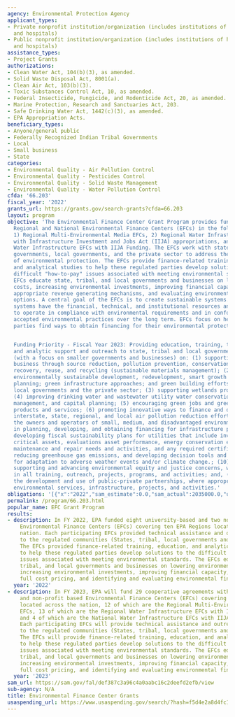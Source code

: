 ```yaml
---
agency: Environmental Protection Agency
applicant_types:
- Private nonprofit institution/organization (includes institutions of higher education
  and hospitals)
- Public nonprofit institution/organization (includes institutions of higher education
  and hospitals)
assistance_types:
- Project Grants
authorizations:
- Clean Water Act, 104(b)(3), as amended.
- Solid Waste Disposal Act, 8001(a).
- Clean Air Act, 103(b)(3).
- Toxic Substances Control Act, 10, as amended.
- Federal Insecticide, Fungicide, and Rodenticide Act, 20, as amended.
- Marine Protection, Research and Sanctuaries Act, 203.
- Safe Drinking Water Act, 1442(c)(3), as amended.
- EPA Appropriation Acts.
beneficiary_types:
- Anyone/general public
- Federally Recognized Indian Tribal Governments
- Local
- Small business
- State
categories:
- Environmental Quality - Air Pollution Control
- Environmental Quality - Pesticides Control
- Environmental Quality - Solid Waste Management
- Environmental Quality - Water Pollution Control
cfda: '66.203'
fiscal_year: '2022'
grants_url: https://grants.gov/search-grants?cfda=66.203
layout: program
objective: 'The Environmental Finance Center Grant Program provides funding to support
  Regional and National Environmental Finance Centers (EFCs) in the following categories:
  1) Regional Multi-Environmental Media EFCs, 2) Regional Water Infrastructure EFCs
  with Infrastructure Investment and Jobs Act (IIJA) appropriations, and 3) National
  Water Infrastructure EFCs with IIJA Funding. The EFCs work with state and tribal
  governments, local governments, and the private sector to address the growing costs
  of environmental protection. The EFCs provide finance-related training, education,
  and analytical studies to help these regulated parties develop solutions to the
  difficult "how-to-pay" issues associated with meeting environmental standards. The
  EFCs educate state, tribal, and local governments and businesses on lowering environmental
  costs, increasing environmental investments, improving financial capacity, identifying
  appropriate revenue generating mechanisms, and evaluating environmental financing
  options. A central goal of the EFCs is to create sustainable systems. Sustainable
  systems have the financial, technical, and institutional resources and capabilities
  to operate in compliance with environmental requirements and in conformance with
  accepted environmental practices over the long term. EFCs focus on helping smaller
  parties find ways to obtain financing for their environmental protection responsibilities.


  Funding Priority - Fiscal Year 2023: Providing education, training, technical assistance,
  and analytic support and outreach to state, tribal and local governments and businesses
  (with a focus on smaller governments and businesses) on: (1) supporting cleaner/greener
  business through source reduction, pollution prevention, conservation, resource
  recovery, reuse, and recycling (sustainable materials management); (2) promoting
  environmentally sustainable development, redevelopment, smart growth and land use
  planning; green infrastructure approaches; and green building efforts by state and
  local governments and the private sector; (3) supporting wetlands programs and protection;
  (4) improving drinking water and wastewater utility water conservation, energy efficiency,
  management, and capital planning; (5) encouraging green jobs and green business
  products and services; (6) promoting innovative ways to finance and otherwise support
  interstate, state, regional, and local air pollution reduction efforts; (7) assisting
  the owners and operators of small, medium, and disadvantaged environmental systems
  in planning, developing, and obtaining financing for infrastructure projects; (8)
  developing fiscal sustainability plans for utilities that include inventories of
  critical assets, evaluations asset performance, energy conservation efforts, operations,
  maintenance and repair needs and activities, and any required certifications; (9)
  reducing greenhouse gas emissions, and developing decision tools and financial strategies
  for adaptation to adverse weather events and/or climate change.; (10) identifying,
  supporting and advancing environmental equity and justice concerns, where appropriate,
  in all training, outreach, projects, programs, and activities; and, (11) encouraging
  the development and use of public-private partnerships, where appropriate in providing
  environmental services, infrastructure, projects, and activities.'
obligations: '[{"x":"2022","sam_estimate":0.0,"sam_actual":2035000.0,"usa_spending_actual":4334950.0},{"x":"2023","sam_estimate":25378940.0,"sam_actual":0.0,"usa_spending_actual":39415540.0},{"x":"2024","sam_estimate":25378940.0,"sam_actual":0.0,"usa_spending_actual":0.0}]'
permalink: /program/66.203.html
popular_name: EFC Grant Program
results:
- description: In FY 2022, EPA funded eight university-based and two non-profit based
    Environmental Finance Centers (EFCs) covering ten EPA Regions located across the
    nation. Each participating EFCs provided technical assistance and outreach services
    to the regulated communities (States, tribal, local governments and businesses).
    The EFCs provided finance-related training, education, and analytical studies
    to help these regulated parties develop solutions to the difficult "how-to-pay"
    issues associated with meeting environmental standards. The EFCs educate state,
    tribal, and local governments and businesses on lowering environmental costs,
    increasing environmental investments, improving financial capacity, encouraging
    full cost pricing, and identifying and evaluating environmental financing options.
  year: '2022'
- description: In FY 2023, EPA will fund 29 cooperative agreements with university-based
    and non-profit based Environmental Finance Centers (EFCs) covering ten EPA Regions
    located across the nation, 12 of which are the Regional Multi-Environmental Media
    EFCs, 13 of which are the Regional Water Infrastructure EFCs with IIJA appropriations,
    and 4 of which are the National Water Infrastructure EFCs with IIJA appropriations.
    Each participating EFCs will provide technical assistance and outreach services
    to the regulated communities (States, tribal, local governments and businesses).
    The EFCs will provide finance-related training, education, and analytical studies
    to help these regulated parties develop solutions to the difficult "how-to-pay"
    issues associated with meeting environmental standards. The EFCs educate state,
    tribal, and local governments and businesses on lowering environmental costs,
    increasing environmental investments, improving financial capacity, encouraging
    full cost pricing, and identifying and evaluating environmental financing options.
  year: '2023'
sam_url: https://sam.gov/fal/def387c3a96c4a0aabc16c2deefd2efb/view
sub-agency: N/A
title: Environmental Finance Center Grants
usaspending_url: https://www.usaspending.gov/search/?hash=f5d4e2a8d4fc1d5cf5302927988ce57b
---
```


